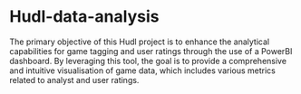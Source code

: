 # Hudl-data-analysis
The primary objective of this Hudl project is to enhance the analytical capabilities for game tagging and user ratings through the use of a PowerBI dashboard. By leveraging this tool, the goal is to provide a comprehensive and intuitive visualisation of game data, which includes various metrics related to analyst and user ratings.
